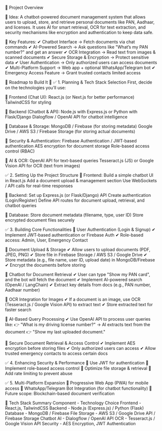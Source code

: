 🔹 Project Overview

🔹 Idea:
A chatbot-powered document management system that allows users to upload, store, and retrieve personal documents like PAN, Aadhaar, and licenses. It uses AI for smart retrieval, OCR for text extraction, and security mechanisms like encryption and authentication to keep data safe.

🔹 Key Features:
✔ Chatbot Interface → Fetch documents via chat commands
✔ AI-Powered Search → Ask questions like "What’s my PAN number?" and get an answer
✔ OCR Integration → Read text from images & scanned documents
✔ Secure Storage & Encryption → Protect sensitive data
✔ User Authentication → Only authorized users can access documents
✔ Multi-Platform Support → Web app + optional WhatsApp/Telegram bot
✔ Emergency Access Feature → Grant trusted contacts limited access

🔹 Roadmap to Build It 🚀
✅ 1. Planning & Tech Stack Selection
First, decide on the technologies you’ll use:

📌 Frontend (Chat UI):
React.js (or Next.js for better performance)
TailwindCSS for styling

📌 Backend (Chatbot & API):
Node.js with Express.js or Python with Flask/Django
Dialogflow / OpenAI API for chatbot intelligence

📌 Database & Storage:
MongoDB / Firebase (for storing metadata)
Google Drive / AWS S3 / Firebase Storage (for storing actual documents)

📌 Security & Authentication:
Firebase Authentication / JWT-based authentication
AES encryption for document storage
Role-based access control (RBAC)

📌 AI & OCR:
OpenAI API for text-based queries
Tesseract.js (JS) or Google Vision API for OCR (text from images)

✅ 2. Setting Up the Project Structure
🔹 Frontend:
Build a simple chatbot UI in React.js
Add a document upload & management section
Use WebSockets / API calls for real-time responses

🔹 Backend:
Set up Express.js (or Flask/Django) API
Create authentication (Login/Register)
Define API routes for document upload, retrieval, and chatbot queries

🔹 Database:
Store document metadata (filename, type, user ID)
Store encrypted document files securely

✅ 3. Building Core Functionalities
🔸 User Authentication (Login & Signup)
✔ Implement JWT-based authentication or Firebase Auth
✔ Role-based access: Admin, User, Emergency Contact

🔸 Document Upload & Storage
✔ Allow users to upload documents (PDF, JPEG, PNG)
✔ Store file in Firebase Storage / AWS S3 / Google Drive
✔ Store metadata (e.g., file name, user ID, upload date) in MongoDB/Firebase
✔ Encrypt the documents before storing

🔸 Chatbot for Document Retrieval
✔ User can type "Show my PAN card", and the bot will fetch the document
✔ Implement AI-powered search (OpenAI / LangChain)
✔ Extract key details from docs (e.g., PAN number, Aadhaar number)

🔸 OCR Integration for Images
✔ If a document is an image, use OCR (Tesseract.js / Google Vision API) to extract text
✔ Store extracted text for faster search

🔸 AI-Based Query Processing
✔ Use OpenAI API to process user queries like:
👉 "What is my driving license number?" → AI extracts text from the document
👉 "Show my last uploaded document."

🔸 Secure Document Retrieval & Access Control
✔ Implement AES encryption before storing files
✔ Only authorized users can access
✔ Allow trusted emergency contacts to access certain docs

✅ 4. Enhancing Security & Performance
🔹 Use JWT for authentication
🔹 Implement role-based access control
🔹 Optimize file storage & retrieval
🔹 Add rate limiting to prevent abuse

✅ 5. Multi-Platform Expansion
🔹 Progressive Web App (PWA) for mobile access
🔹 WhatsApp/Telegram Bot Integration (for chatbot functionality)
🔹 Future scope: Blockchain-based document verification

🔹 Tech Stack Summary
Component -	Technology Choice
Frontend -	React.js, TailwindCSS
Backend	- Node.js (Express.js) / Python (Flask)
Database - 	MongoDB / Firebase
File Storage - AWS S3 / Google Drive API / Firebase Storage
Chatbot AI - Dialogflow / OpenAI API
OCR	- Tesseract.js / Google Vision API
Security - AES Encryption, JWT Authentication

